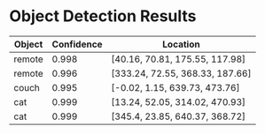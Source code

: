 # Object Detection Results

| Object | Confidence | Location |
| --- | --- | --- |
| remote | 0.998 | [40.16, 70.81, 175.55, 117.98] |
| remote | 0.996 | [333.24, 72.55, 368.33, 187.66] |
| couch | 0.995 | [-0.02, 1.15, 639.73, 473.76] |
| cat | 0.999 | [13.24, 52.05, 314.02, 470.93] |
| cat | 0.999 | [345.4, 23.85, 640.37, 368.72] |
